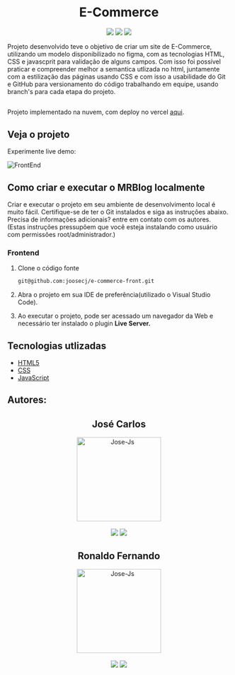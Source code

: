 <h1 align="center">E-Commerce</h1>

<p align='center'> 
    <img src="https://img.shields.io/badge/HTML5-E34F26?style=for-the-badge&logo=html5&logoColor=white"/>
    <img src="https://img.shields.io/badge/CSS3-1572B6?style=for-the-badge&logo=css3&logoColor=white">
    <img src="https://img.shields.io/badge/JavaScript-323330?style=for-the-badge&logo=javascript&logoColor=F7DF1E">
</p>

Projeto desenvolvido teve o objetivo de criar um site de E-Commerce, utilizando um modelo disponibilizado no figma, com as tecnologias HTML, CSS e javascprit para validação de alguns campos.
Com isso foi possível praticar e compreender melhor a semantica utlizada no html, juntamente com a estilização das páginas usando CSS e com isso a usabilidade do Git e GitHub para versionamento do código trabalhando em equipe, usando branch's para cada etapa do projeto. 
##
Projeto implementado na nuvem, com deploy no vercel [aqui](https://e-commerce-front-dun.vercel.app/).

##

<h2>Veja o projeto</h2>

Experimente live demo:

![FrontEnd](https://i.imgur.com/z77HcBS.gif)


## Como criar e executar o MRBlog localmente

Criar e executar o projeto em seu ambiente de desenvolvimento local é muito fácil. Certifique-se de ter o Git instalados e siga as instruções abaixo. Precisa de informações adicionais? entre em contato com os autores. 
(Estas instruções pressupõem que você esteja instalando como usuário com permissões root/administrador.)

### Frontend

1. Clone o código fonte
   ```bash
   git@github.com:joosecj/e-commerce-front.git
   ```

2. Abra o projeto em sua IDE de preferência(utilizado o Visual Studio Code).

3. Ao executar o projeto, pode ser acessado um navegador da Web e necessário ter instalado o plugin **Live Server.**

   ##

## Tecnologias utlizadas

- [HTML5](https://developer.mozilla.org/en-US/docs/Glossary/HTML5)
- [CSS](https://developer.mozilla.org/en-US/docs/Web/CSS)
- [JavaScript](https://developer.mozilla.org/en-US/docs/Web/JavaScript)

## Autores: 

   <div align="center">
   <h2>José Carlos</h2>
      <img align="center" alt="Jose-Js" height="190" width="190" src="https://avatars.githubusercontent.com/u/100246121?s=400&u=b15a545fb2c49f97f84e25aa0520b8b525631384&v=4">
   </div>
   </br>
   <div align="center">
      <a href = "mailto:josecarloscjj@gmail.com"><img src="https://img.shields.io/badge/-Gmail-%23333?style=for-the-badge&logo=gmail&logoColor=white" target="_blank"></a>
      <a href="https://www.linkedin.com/in/joosecj-dev/" target="_blank"><img src="https://img.shields.io/badge/-LinkedIn-%230077B5?style=for-the-badge&logo=linkedin&logoColor=white" target="_blank"></a> 
   </div>

    

   <div align="center">
   <h2>Ronaldo Fernando</h2>
      <img align="center" alt="Jose-Js" height="190" width="190" src="https://avatars.githubusercontent.com/u/106849953?v=4" >
   </div>
   </br>
   <div align="center">
      <a href = "mailto:#"><img src="https://img.shields.io/badge/-Gmail-%23333?style=for-the-badge&logo=gmail&logoColor=white" target="_blank"></a>
      <a href="https://www.linkedin.com/in/ronaldof16/" target="_blank"><img src="https://img.shields.io/badge/-LinkedIn-%230077B5?style=for-the-badge&logo=linkedin&logoColor=white" target="_blank"></a> 
   </div>